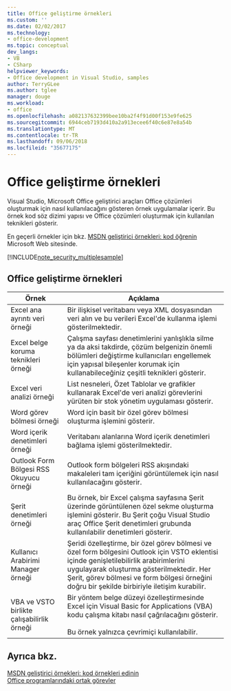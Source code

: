 ```yaml
---
title: Office geliştirme örnekleri
ms.custom: ''
ms.date: 02/02/2017
ms.technology:
- office-development
ms.topic: conceptual
dev_langs:
- VB
- CSharp
helpviewer_keywords:
- Office development in Visual Studio, samples
author: TerryGLee
ms.author: tglee
manager: douge
ms.workload:
- office
ms.openlocfilehash: a082137632399bee10ba2f4f91d00f153e9fe625
ms.sourcegitcommit: 6944ceb7193d410a2a913ecee6f40c6e87e8a54b
ms.translationtype: MT
ms.contentlocale: tr-TR
ms.lasthandoff: 09/06/2018
ms.locfileid: "35677175"
---
```

# <a name="office-development-samples"></a>Office geliştirme örnekleri
  Visual Studio, Microsoft Office geliştirici araçları Office çözümleri oluşturmak için nasıl kullanılacağını gösteren örnek uygulamalar içerir. Bu örnek kod söz dizimi yapısı ve Office çözümleri oluşturmak için kullanılan teknikleri gösterir.  
  
 En geçerli örnekler için bkz. [MSDN geliştirici örnekleri: kod öğrenin](http://go.microsoft.com/fwlink/?LinkID=248199) Microsoft Web sitesinde.  
  
 [!INCLUDE[note_security_multiplesample](../vsto/includes/note-security-multiplesample-md.md)]  
  
## <a name="office-development-samples"></a>Office geliştirme örnekleri  
  
|Örnek|Açıklama|  
|------------|-----------------|  
|Excel ana ayrıntı veri örneği|Bir ilişkisel veritabanı veya XML dosyasından veri alın ve bu verileri Excel'de kullanma işlemi gösterilmektedir.|  
|Excel belge koruma teknikleri örneği|Çalışma sayfası denetimlerini yanlışlıkla silme ya da aksi takdirde, çözüm belgenizin önemli bölümleri değiştirme kullanıcıları engellemek için yapısal bileşenler korumak için kullanabileceğiniz çeşitli teknikleri gösterir.|  
|Excel veri analizi örneği|List nesneleri, Özet Tablolar ve grafikler kullanarak Excel'de veri analizi görevlerini yürüten bir stok yönetim uygulaması gösterir.|  
|Word görev bölmesi örneği|Word için basit bir özel görev bölmesi oluşturma işlemini gösterir.|  
|Word içerik denetimleri örneği|Veritabanı alanlarına Word içerik denetimleri bağlama işlemi gösterilmektedir.|  
|Outlook Form Bölgesi RSS Okuyucu örneği|Outlook form bölgeleri RSS akışındaki makaleleri tam içeriğini görüntülemek için nasıl kullanılacağını gösterir.|  
|Şerit denetimleri örneği|Bu örnek, bir Excel çalışma sayfasına Şerit üzerinde görüntülenen özel sekme oluşturma işlemini gösterir. Bu Şerit çoğu Visual Studio araç Office Şerit denetimleri grubunda kullanılabilir denetimleri gösterir.|  
|Kullanıcı Arabirimi Manager örneği|Şeridi özelleştirme, bir özel görev bölmesi ve özel form bölgesini Outlook için VSTO eklentisi içinde genişletilebilirlik arabirimlerini uygulayarak oluşturma gösterilmektedir. Her Şerit, görev bölmesi ve form bölgesi örneğini doğru bir şekilde birbiriyle iletişim kurabilir.|  
|VBA ve VSTO birlikte çalışabilirlik örneği|Bir yöntem belge düzeyi özelleştirmesinde Excel için Visual Basic for Applications (VBA) kodu çalışma kitabı nasıl çağrılacağını gösterir.<br /><br /> Bu örnek yalnızca çevrimiçi kullanılabilir.|  
  
## <a name="see-also"></a>Ayrıca bkz.  
 [MSDN geliştirici örnekleri: kod örnekleri edinin](http://go.microsoft.com/fwlink/?LinkID=248199)   
 [Office programlarındaki ortak görevler](../vsto/common-tasks-in-office-programming.md)  
  
  